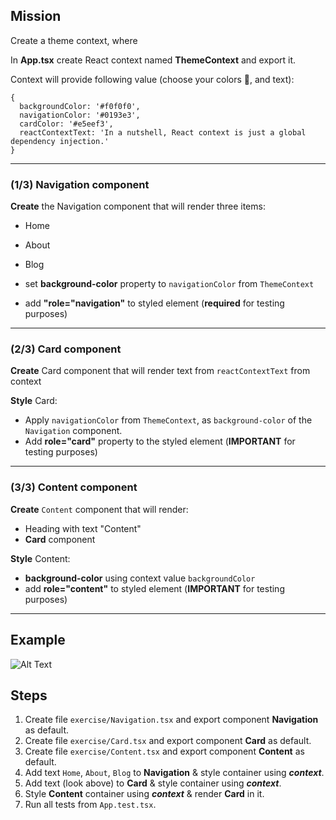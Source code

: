## Mission
Create a theme context, where

In **App.tsx** create React context named **ThemeContext** and export it.<br>

Context will provide following value (choose your colors 🌟, and text):

```
{
  backgroundColor: '#f0f0f0',
  navigationColor: '#0193e3',
  cardColor: '#e5eef3',
  reactContextText: 'In a nutshell, React context is just a global dependency injection.'
}
```
---
### (1/3) Navigation component

**Create** the Navigation component that will render three items:
 * Home
 * About
 * Blog

 * set **background-color** property to `navigationColor` from `ThemeContext`
 * add **"role="navigation"** to styled element (**required** for testing purposes)

---
### (2/3) Card component

**Create** Card component that will render text from `reactContextText` from context

**Style** Card:
 * Apply `navigationColor` from `ThemeContext`, as `background-color` of the `Navigation` component.
 * Add **role="card"** property to the styled element (**IMPORTANT** for testing purposes)

---
### (3/3) Content component

**Create** `Content` component that will render: 
 * Heading with text "Content"
 * **Card** component
 
**Style** Content:
 * **background-color** using context value `backgroundColor`
 * add **role="content"** to styled element (**IMPORTANT** for testing purposes)

---
 
## Example
![Alt Text](https://i.imgur.com/1EcctgT.png)

## Steps
1. Create file `exercise/Navigation.tsx` and export component **Navigation** as default.
2. Create file `exercise/Card.tsx` and export component **Card** as default.
3. Create file `exercise/Content.tsx` and export component **Content** as default.
4. Add text `Home`, `About`, `Blog` to **Navigation** & style container using ***context***.
5. Add text (look above) to **Card** & style container using ***context***.
6. Style **Content** container using ***context*** & render **Card** in it.
7. Run all tests from `App.test.tsx`. 

